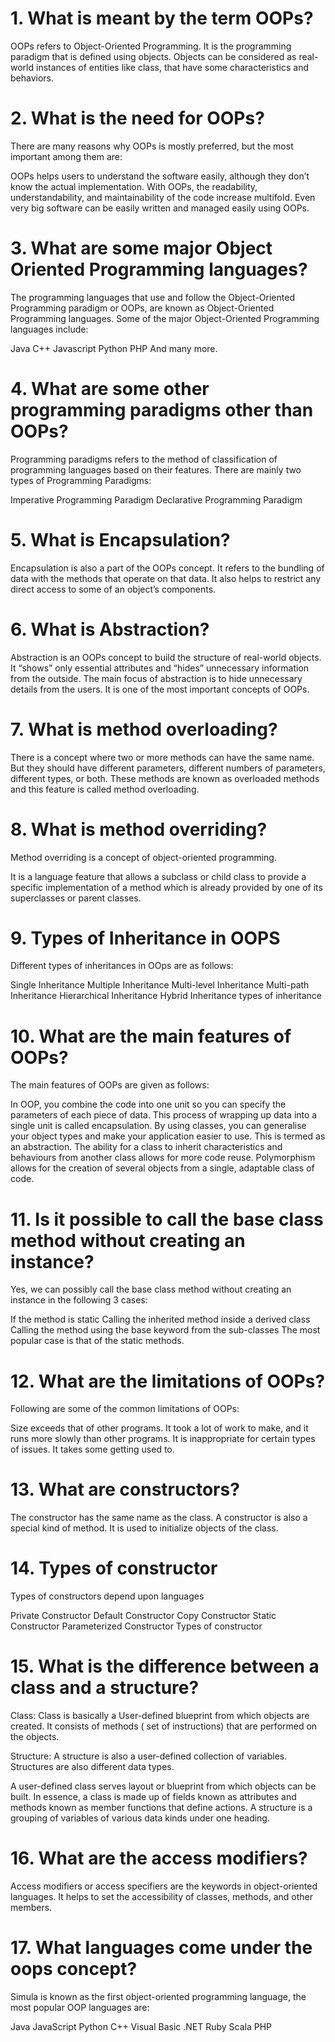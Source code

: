 # 1. What is meant by the term OOPs?
OOPs refers to Object-Oriented Programming. It is the programming paradigm that is defined using objects. Objects can be considered as real-world instances of entities like class, that have some characteristics and behaviors.

# 2. What is the need for OOPs?
There are many reasons why OOPs is mostly preferred, but the most important among them are: 

OOPs helps users to understand the software easily, although they don’t know the actual implementation.
With OOPs, the readability, understandability, and maintainability of the code increase multifold.
Even very big software can be easily written and managed easily using OOPs.

# 3. What are some major Object Oriented Programming languages?
The programming languages that use and follow the Object-Oriented Programming paradigm or OOPs, are known as Object-Oriented Programming languages. Some of the major Object-Oriented Programming languages include:

Java
C++
Javascript
Python
PHP
And many more.

# 4. What are some other programming paradigms other than OOPs?
Programming paradigms refers to the method of classification of programming languages based on their features. There are mainly two types of Programming Paradigms:

Imperative Programming Paradigm
Declarative Programming Paradigm

# 5. What is Encapsulation?
Encapsulation is also a part of the OOPs concept. It refers to the bundling of data with the methods that operate on that data. It also helps to restrict any direct access to some of an object’s components.

# 6. What is Abstraction?
Abstraction is an OOPs concept to build the structure of real-world objects. It “shows” only essential attributes and “hides” unnecessary information from the outside. The main focus of abstraction is to hide unnecessary details from the users. It is one of the most important concepts of OOPs.

# 7. What is method overloading?
There is a concept where two or more methods can have the same name. But they should have different parameters, different numbers of parameters, different types, or both. These methods are known as overloaded methods and this feature is called method overloading. 

# 8. What is method overriding?
Method overriding is a concept of object-oriented programming.

It is a language feature that allows a subclass or child class to provide a specific implementation of a method which is already provided by one of its superclasses or parent classes.

# 9. Types of Inheritance in OOPS
Different types of inheritances in OOps are as follows:

Single Inheritance
Multiple Inheritance
Multi-level Inheritance
Multi-path Inheritance
Hierarchical Inheritance
Hybrid Inheritance
types of inheritance
# 10. What are the main features of OOPs?
The main features of OOPs are given as follows:

In OOP, you combine the code into one unit so you can specify the parameters of each piece of data. This process of wrapping up data into a single unit is called encapsulation. 
By using classes, you can generalise your object types and make your application easier to use. This is termed as an abstraction.
The ability for a class to inherit characteristics and behaviours from another class allows for more code reuse.
Polymorphism allows for the creation of several objects from a single, adaptable class of code.

# 11. Is it possible to call the base class method without creating an instance?
Yes, we can possibly call the base class method without creating an instance in the following 3 cases:

If the method is static
Calling the inherited method inside a derived class
Calling the method using the base keyword from the sub-classes
The most popular case is that of the static methods.

# 12. What are the limitations of OOPs?
Following are some of the common limitations of OOPs:

Size exceeds that of other programs.
It took a lot of work to make, and it runs more slowly than other programs.
It is inappropriate for certain types of issues.
It takes some getting used to.
# 13. What are constructors?
The constructor has the same name as the class.
A constructor is also a special kind of method. It is used to initialize objects of the class.

# 14. Types of constructor
Types of constructors depend upon languages

Private Constructor
Default Constructor
Copy Constructor
Static Constructor
Parameterized Constructor
Types of constructor
# 15. What is the difference between a class and a structure?
Class: Class is basically a User-defined blueprint from which objects are created. It consists of methods ( set of instructions) that are performed on the objects.

Structure: A structure is also a user-defined collection of variables. Structures are also different data types.

A user-defined class serves layout or blueprint from which objects can be built. In essence, a class is made up of fields known as attributes and methods known as member functions that define actions. A structure is a grouping of variables of various data kinds under one heading.

# 16. What are the access modifiers?
Access modifiers or access specifiers are the keywords in object-oriented languages.  It helps to set the accessibility of classes, methods, and other members.

# 17. What languages come under the oops concept?
Simula is known as the first object-oriented programming language, the most popular OOP languages are:

Java
JavaScript
Python
C++
Visual Basic
.NET
Ruby
Scala
PHP
